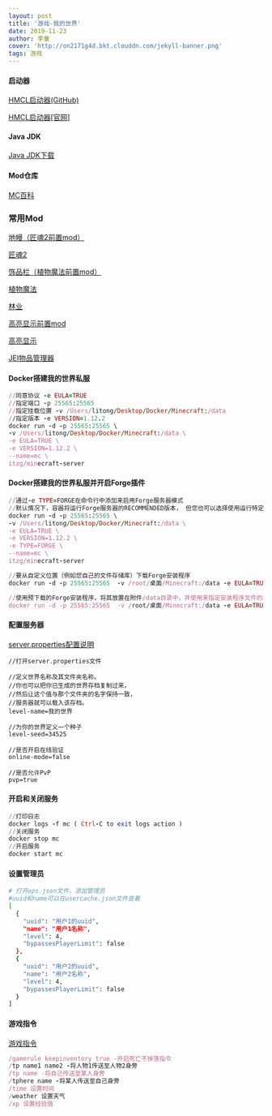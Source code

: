```yaml
---
layout: post
title: '游戏-我的世界'
date: 2019-11-23
author: 李童
cover: 'http://on2171g4d.bkt.clouddn.com/jekyll-banner.png'
tags: 游戏
---
```


#### 启动器

[HMCL启动器(GitHub)](https://github.com/huanghongxun/HMCL)

[HMCL启动器[官网]](https://hmcl.huangyuhui.net/)

#### Java JDK

[Java JDK下载](https://www.oracle.com/technetwork/java/javase/downloads/index.html)

#### Mod仓库

[MC百科](http://mcmod.cn)

### 常用Mod

[地幔（匠魂2前置mod）](https://www.mcmod.cn/class/329.html)

[匠魂2](https://www.mcmod.cn/class/683.html)

[饰品栏（植物魔法前置mod）](https://www.mcmod.cn/class/473.html)

[植物魔法](https://www.mcmod.cn/class/332.html)

[林业](https://www.mcmod.cn/class/5.html)

[高亮显示前置mod](https://www.mcmod.cn/class/1411.html)

[高亮显示](https://www.mcmod.cn/class/668.html)

[JEI物品管理器](https://www.mcmod.cn/class/459.html)

#### Docker搭建我的世界私服

```ruby
//同意协议 -e EULA=TRUE
//指定端口 -p 25565:25565
//指定挂载位置 -v /Users/litong/Desktop/Docker/Minecraft:/data
//指定版本 -e VERSION=1.12.2
docker run -d -p 25565:25565 \
-v /Users/litong/Desktop/Docker/Minecraft:/data \
-e EULA=TRUE \
-e VERSION=1.12.2 \
--name=mc \
itzg/minecraft-server
```

#### Docker搭建我的世界私服并开启Forge插件

```ruby
//通过-e TYPE=FORGE在命令行中添加来启用Forge服务器模式
//默认情况下，容器将运行Forge服务器的RECOMMENDED版本， 但您也可以选择使用运行特定版本。-e FORGEVERSION=10.13.4.1448
docker run -d -p 25565:25565 \
-v /Users/litong/Desktop/Docker/Minecraft:/data \
-e EULA=TRUE \
-e VERSION=1.12.2 \
-e TYPE=FORGE \
--name=mc \
itzg/minecraft-server

//要从自定义位置（例如您自己的文件存储库）下载Forge安装程序
docker run -d -p 25565:25565  -v /root/桌面/Minecraft:/data -e EULA=TRUE -e VERSION=1.12.2 -e TYPE=FORGE -e FORGE_INSTALLER_URL=http://HOST/forge-1.11.2-13.20.0.2228-installer.jar --name=mc itzg/minecraft-server

//使用预下载的Forge安装程序，将其放置在附件/data目录中，并使用来指定安装程序文件的名称FORGE_INSTALLER
docker run -d -p 25565:25565  -v /root/桌面/Minecraft:/data -e EULA=TRUE -e VERSION=1.12.2 -e TYPE=FORGE -e FORGE_INSTALLER=forge-1.12.2-14.23.5.2768-installer.jar --name=mc itzg/minecraft-server
```

#### 配置服务器

[server.properties配置说明](https://minecraft-zh.gamepedia.com/Server.properties)

```
//打开server.properties文件

//定义世界名称及其文件夹名称。
//你也可以把你已生成的世界存档复制过来，
//然后让这个值与那个文件夹的名字保持一致，
//服务器就可以载入该存档。
level-name=我的世界

//为你的世界定义一个种子
level-seed=34525

//是否开启在线验证
online-mode=false

//是否允许PvP
pvp=true
```

#### 开启和关闭服务

```ruby
//打印日志
docker logs -f mc ( Ctrl-C to exit logs action )
//关闭服务
docker stop mc
//开启服务
docker start mc
```

#### 设置管理员

```bash
# 打开ops.json文件，添加管理员
#uuid和name可以在usercache.json文件查看
[
  {
    "uuid": "用户1的uuid",
    "name": "用户1名称",
    "level": 4,
    "bypassesPlayerLimit": false
  },
  {
    "uuid": "用户2的uuid",
    "name": "用户2名称",
    "level": 4,
    "bypassesPlayerLimit": false
  }
]
```

#### 游戏指令

[游戏指令](https://minecraft-zh.gamepedia.com/%E5%91%BD%E4%BB%A4)

```ruby
/gamerule keepinventory true -开启死亡不掉落指令
/tp name1 name2 -将人物1传送至人物2身旁
/tp name -将自己传送至某人身旁
/tphere name -将某人传送至自己身旁
/time 设置时间
/weather 设置天气
/xp 设置经验值
```

